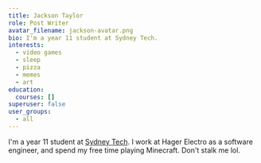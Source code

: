 ```yaml
---
title: Jackson Taylor
role: Post Writer
avatar_filename: jackson-avatar.png
bio: I'm a year 11 student at Sydney Tech.
interests:
  - video games
  - sleep
  - pizza
  - memes
  - art
education:
  courses: []
superuser: false
user_groups:
  - all
---
```

I'm a year 11 student at [Sydney Tech](https://sths.nsw.edu.au). I work at Hager Electro as a software engineer, and spend my free time playing Minecraft. Don't stalk me lol.